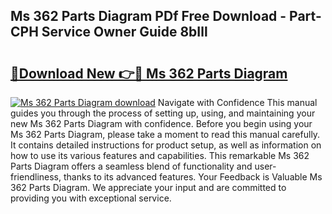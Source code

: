 ## Ms 362 Parts Diagram PDf Free Download - Part-CPH Service Owner Guide 8bIll

# <h2><a href="http://dfhqso7.blite.top/?on=Ms+362+Parts+Diagram">🔗Download New 👉🔴 Ms 362 Parts Diagram</a></h2>

[![Ms 362 Parts Diagram download](https://i.imgur.com/lujVjoI.png)](http://dfhqso7.blite.top/?on=Ms+362+Parts+Diagram)
Navigate with Confidence This manual guides you through the process of setting up, using, and maintaining your new Ms 362 Parts Diagram with confidence. Before you begin using your Ms 362 Parts Diagram, please take a moment to read this manual carefully. It contains detailed instructions for product setup, as well as information on how to use its various features and capabilities. This remarkable Ms 362 Parts Diagram offers a seamless blend of functionality and user-friendliness, thanks to its advanced features. Your Feedback is Valuable Ms 362 Parts Diagram. We appreciate your input and are committed to providing you with exceptional service.
